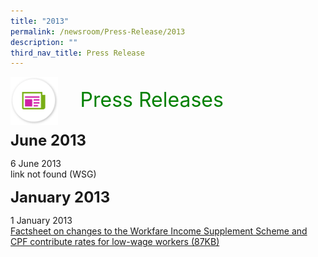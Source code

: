 ```yaml
---
title: "2013"
permalink: /newsroom/Press-Release/2013
description: ""
third_nav_title: Press Release
---
```



<img align="left"
src="/images/icons/ico_media_articles.png" class="PressReleaseIcon">
<br>
<font align="center" color="green"
size="+3">&nbsp;&nbsp;&nbsp;&nbsp;Press Releases</font><br><br>

<font size="+2"><b>June 2013</b></font><br>

6 June 2013<br>
link not found (WSG)

<font size="+2"><b>January 2013</b></font><br>

1 January 2013<br>
[Factsheet on changes to the Workfare Income Supplement Scheme and CPF contribute rates for low-wage workers (87KB)](/files/pdf-press-release/jan-2013/FACTSHEET%20ON%20CHANGES%20TO%20THE%20WORKFARE%20INCOME%20SUPPLEMENT%20SCHEME%20AND%20CPF%20CONTRIBUTION%20RATES%20FOR%20LOW%20WAGE%20WORKERS.pdf)

<style>
img.PressReleaseIcon {
height:15%;
width:15%;
}
</style>